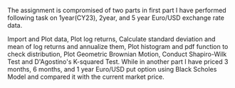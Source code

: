 The assignment is compromised of two parts in first part I have performed following task on 1year(CY23), 2year, and 5 year Euro/USD exchange rate data.

Import and Plot data,
Plot log returns,
Calculate standard deviation and mean of log returns and annualize them,
Plot histogram and pdf function to check distribution,
Plot Geometric Brownian Motion,
Conduct Shapiro-Wilk Test and D'Agostino's K-squared Test.
While in another part I have priced 3 months, 6 months, and 1 year Euro/USD put option using Black Scholes Model and compared it with the current market price.
